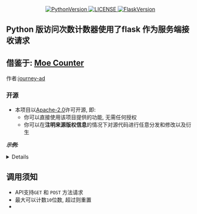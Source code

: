 <p align="center">
    <a href="https://github.com/MarkusJoe/QWeather">
        <img src="https://img.shields.io/badge/Python-3.9.x-blue.svg" alt="PythonVersion">
        <img src="https://img.shields.io/badge/LINCESE-Apache2.0-orange.svg" alt="LICENSE">
        <img src="https://img.shields.io/badge/Falsk-2.0.2-purple" alt="FlaskVersion">
    </a>
</p>

## Python 版访问次数计数器使用了flask 作为服务端接收请求
## 借鉴于: [Moe Counter](https://github.com/journey-ad/Moe-counter)  
作者:[journey-ad](https://github.com/journey-ad/Moe-counter/commits?author=journey-ad)

### 开源
- 本项目以[Apache-2.0](./LICENSE)许可开源, 即:
  - 你可以直接使用该项目提供的功能, 无需任何授权
  - 你可以在**注明来源版权信息**的情况下对源代码进行任意分发和修改以及衍生
  
***示例:***
<details>

![LocalCounter](https://geminitay.pythonanywhere.com/API?name=main)

</details>

## 调用须知
- API支持`GET` 和 `POST` 方法请求
- 最大可以计数`10`位数, 超过则重置
- 




